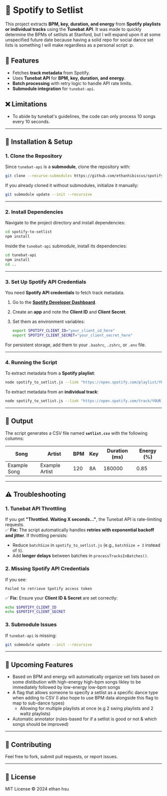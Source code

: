 
# 🎵 Spotify to Setlist

This project extracts **BPM, key, duration, and energy** from **Spotify playlists or individual tracks** using the **Tunebat API**. It was made to quickly determine the BPMs of setlists at Stanford,
but I will expand upon it at some unspecified future date because having a solid repo for social dance set lists is something I will make regardless as a personal script :p.

## 📌 Features
- Fetches **track metadata** from Spotify.
- Uses **Tunebat API** for **BPM, key, duration, and energy**.
- **Batch processing** with retry logic to handle API rate limits.
- **Submodule integration** for `tunebat-api`.

## ❌ Limitations
- To abide by tunebat's guidelines, the code can only process 10 songs every 10 seconds.
---

## 🚀 Installation & Setup

### **1. Clone the Repository**
Since `tunebat-api` is a **submodule**, clone the repository with: 

```bash
git clone --recurse-submodules https://github.com/ethanhibiscus/spotify-to-setlist.git
```
If you already cloned it without submodules, initialize it manually:
```bash
git submodule update --init --recursive
```

---

### **2. Install Dependencies**
Navigate to the project directory and install dependencies:

```bash
cd spotify-to-setlist
npm install
```

Inside the `tunebat-api` submodule, install its dependencies:
```bash
cd tunebat-api
npm install
cd ..
```

---

### **3. Set Up Spotify API Credentials**
You need **Spotify API credentials** to fetch track metadata.

1. Go to the **[Spotify Developer Dashboard](https://developer.spotify.com/dashboard/)**.
2. Create an **app** and note the **Client ID** and **Client Secret**.
3. Set them as environment variables:

   ```bash
   export SPOTIFY_CLIENT_ID="your_client_id_here"
   export SPOTIFY_CLIENT_SECRET="your_client_secret_here"
   ```

For persistent storage, add them to your `.bashrc`, `.zshrc`, or `.env` file.

---

### **4. Running the Script**
To extract metadata from a **Spotify playlist**:

```bash
node spotify_to_setlist.js --link "https://open.spotify.com/playlist/YOUR_PLAYLIST_ID"
```

To extract metadata from an **individual track**:

```bash
node spotify_to_setlist.js --link "https://open.spotify.com/track/YOUR_TRACK_ID"
```

---

## 📄 Output
The script generates a CSV file named **`setlist.csv`** with the following columns:

| Song | Artist | BPM | Key | Duration (ms) | Energy (%) |
|------|--------|-----|-----|--------------|-----------|
| Example Song | Example Artist | 120 | 8A | 180000 | 0.85 |

---

## ⚠️ Troubleshooting

### **1. Tunebat API Throttling**
If you get **"Throttled. Waiting X seconds..."**, the Tunebat API is rate-limiting requests.  
✅ **Fix:** The script automatically handles **retries with exponential backoff and jitter**. If throttling persists:
- Reduce `batchSize` in `spotify_to_setlist.js` (e.g., `batchSize = 3` instead of `5`).
- Add **longer delays** between batches in `processTracksInBatches()`.

### **2. Missing Spotify API Credentials**
If you see:
```
Failed to retrieve Spotify access token
```
✅ **Fix:** Ensure your **Client ID & Secret** are set correctly:
```bash
echo $SPOTIFY_CLIENT_ID
echo $SPOTIFY_CLIENT_SECRET
```

### **3. Submodule Issues**
If `tunebat-api` is missing:
```bash
git submodule update --init --recursive
```
---

## 🔔 Upcoming Features 
- Based on BPM and energy will automatically organize set lists based on some distibution with high-energy high-bpm songs likley to be immediately followed by low-energy low-bpm songs
- A flag that allows someone to specify a setlist as a specific dance type when adding to CSV (I also hope to use BPM data alongside this flag to map to sub-dance types) 
    - Allowing for multiple playlists at once (e.g 2 swing playlists and 2 waltz playlists)
- Automatic annotator (rules-based for if a setlist is good or not & which songs should be improved)
---

## 🤝 Contributing
Feel free to fork, submit pull requests, or report issues.

---

## 📜 License
MIT License © 2024 ethan hsu
```

